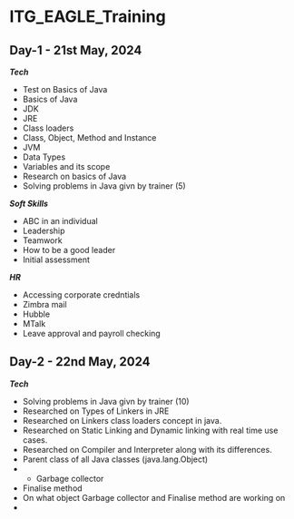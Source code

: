# ITG_EAGLE_Training

## Day-1 - 21st May, 2024
***Tech***
- Test on Basics of Java
- Basics of Java
- JDK
- JRE
- Class loaders
- Class, Object, Method and Instance
- JVM
- Data Types
- Variables and its scope
- Research on basics of Java
- Solving problems in Java givn by trainer (5)

***Soft Skills***
- ABC in an individual
- Leadership
- Teamwork
- How to be a good leader
- Initial assessment

***HR***
- Accessing corporate credntials
- Zimbra mail
- Hubble
- MTalk
- Leave approval and payroll checking
 
## Day-2 - 22nd May, 2024
***Tech***
- Solving problems in Java givn by trainer (10)
- Researched on Types of Linkers in JRE
- Researched on Linkers class loaders concept in java.
- Researched on Static Linking and Dynamic linking with real time use cases.
- Researched on Compiler and Interpreter along with its differences.
- Parent class of all Java classes (java.lang.Object)
- - Garbage collector
- Finalise method
- On what object Garbage collector and Finalise method are working on
- 


